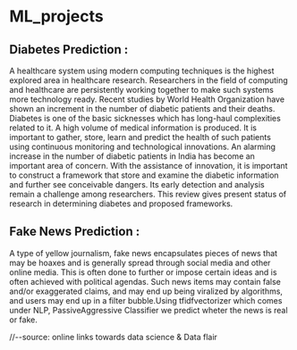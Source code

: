 # ML_projects
Diabetes Prediction :
----------------------
 A healthcare system using modern computing techniques is the highest explored area in healthcare research. Researchers in the field of computing and healthcare are persistently working together to make such systems more technology ready. Recent studies by World Health Organization have shown an increment in the number of diabetic patients and their deaths. Diabetes is one of the basic sicknesses which has long-haul complexities related to it. A high volume of medical information is produced. It is important to gather, store, learn and predict the health of such patients using continuous monitoring and technological innovations. An alarming increase in the number of diabetic patients in India has become an important area of concern. With the assistance of innovation, it is important to construct a framework that store and examine the diabetic information and further see conceivable dangers. Its early detection and analysis remain a challenge among researchers. This review gives present status of research in determining diabetes and proposed frameworks.
 
Fake News Prediction :
-----------------------
 A type of yellow journalism, fake news encapsulates pieces of news that may be hoaxes and is generally spread through social media and other online media. This is often done to further or impose certain ideas and is often achieved with political agendas. Such news items may contain false and/or exaggerated claims, and may end up being viralized by algorithms, and users may end up in a filter bubble.Using tfidfvectorizer which comes under NLP, PassiveAggressive Classifier we predict wheter the news is real or fake.


//--source: online links
            towards data science &
            Data flair
